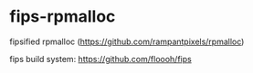 fips-rpmalloc
=============

fipsified rpmalloc (https://github.com/rampantpixels/rpmalloc)

fips build system: https://github.com/floooh/fips
